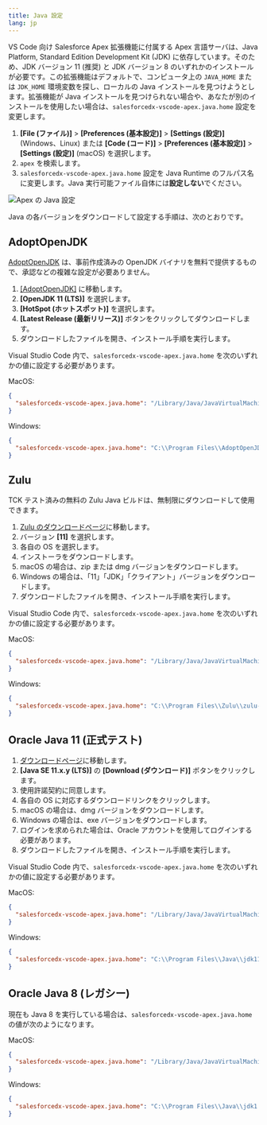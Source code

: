 ```yaml
---
title: Java 設定
lang: jp
---
```


VS Code 向け Salesforce Apex 拡張機能に付属する Apex 言語サーバは、Java Platform, Standard Edition Development Kit \(JDK\) に依存しています。そのため、JDK バージョン 11 \(推奨\) と JDK バージョン 8 のいずれかのインストールが必要です。この拡張機能はデフォルトで、コンピュータ上の `JAVA_HOME` または `JDK_HOME` 環境変数を探し、ローカルの Java インストールを見つけようとします。拡張機能が Java インストールを見つけられない場合や、あなたが別のインストールを使用したい場合は、`salesforcedx-vscode-apex.java.home` 設定を変更します。

1. **[File \(ファイル\)]** > **[Preferences \(基本設定\)]** > **[Settings \(設定\)]** \(Windows、Linux\) または **[Code \(コード\)]** > **[Preferences \(基本設定\)]** > **[Settings \(設定\)]** \(macOS\) を選択します。
1. `apex` を検索します。
1. `salesforcedx-vscode-apex.java.home` 設定を Java Runtime のフルパス名に変更します。Java 実行可能ファイル自体には**設定しない**でください。

![Apex の Java 設定](./images/apex-java-home-setting.png)

Java の各バージョンをダウンロードして設定する手順は、次のとおりです。

## AdoptOpenJDK

[AdoptOpenJDK](https://adoptopenjdk.net/) は、事前作成済みの OpenJDK バイナリを無料で提供するもので、承認などの複雑な設定が必要ありません。

1. [[AdoptOpenJDK]](https://adoptopenjdk.net/?variant=openjdk11&jvmVariant=hotspot) に移動します。
1. **[OpenJDK 11 \(LTS\)]** を選択します。
1. **[HotSpot \(ホットスポット\)]** を選択します。
1. **[Latest Release \(最新リリース\)]** ボタンをクリックしてダウンロードします。
1. ダウンロードしたファイルを開き、インストール手順を実行します。

Visual Studio Code 内で、`salesforcedx-vscode-apex.java.home` を次のいずれかの値に設定する必要があります。

MacOS:

```json
{
  "salesforcedx-vscode-apex.java.home": "/Library/Java/JavaVirtualMachines/adoptopenjdk-11.jdk/Contents/Home"
}
```

Windows:

```json
{
  "salesforcedx-vscode-apex.java.home": "C:\\Program Files\\AdoptOpenJDK\\jdk-11.0.3.7-hotspot"
}
```

## Zulu

TCK テスト済みの無料の Zulu Java ビルドは、無制限にダウンロードして使用できます。

1. [Zulu のダウンロードページ](https://www.azul.com/downloads/zulu/)に移動します。
1. バージョン **[11]** を選択します。
1. 各自の OS を選択します。
1. インストーラをダウンロードします。
1. macOS の場合は、zip または dmg バージョンをダウンロードします。
1. Windows の場合は、「11」「JDK」「クライアント」バージョンをダウンロードします。
1. ダウンロードしたファイルを開き、インストール手順を実行します。

Visual Studio Code 内で、`salesforcedx-vscode-apex.java.home` を次のいずれかの値に設定する必要があります。

MacOS:

```json
{
  "salesforcedx-vscode-apex.java.home": "/Library/Java/JavaVirtualMachines/zulu-11.jdk/Contents/Home"
}
```

Windows:

```json
{
  "salesforcedx-vscode-apex.java.home": "C:\\Program Files\\Zulu\\zulu-11"
}
```

## Oracle Java 11 \(正式テスト\)

1. [ダウンロードページ](https://www.oracle.com/technetwork/java/javase/downloads/index.html)に移動します。
1. **[Java SE 11.x.y \(LTS\)]** の **[Download \(ダウンロード\)]** ボタンをクリックします。
1. 使用許諾契約に同意します。
1. 各自の OS に対応するダウンロードリンクをクリックします。
1. macOS の場合は、dmg バージョンをダウンロードします。
1. Windows の場合は、exe バージョンをダウンロードします。
1. ログインを求められた場合は、Oracle アカウントを使用してログインする必要があります。
1. ダウンロードしたファイルを開き、インストール手順を実行します。

Visual Studio Code 内で、`salesforcedx-vscode-apex.java.home` を次のいずれかの値に設定する必要があります。

MacOS:

```json
{
  "salesforcedx-vscode-apex.java.home": "/Library/Java/JavaVirtualMachines/jdk-11.0.3.jdk/Contents/Home"
}
```

Windows:

```json
{
  "salesforcedx-vscode-apex.java.home": "C:\\Program Files\\Java\\jdk11.0.3"
}
```

## Oracle Java 8 \(レガシー\)

現在も Java 8 を実行している場合は、`salesforcedx-vscode-apex.java.home` の値が次のようになります。

MacOS:

```json
{
  "salesforcedx-vscode-apex.java.home": "/Library/Java/JavaVirtualMachines/jdk1.8.0_131.jdk/Contents/Home"
}
```

Windows:

```json
{
  "salesforcedx-vscode-apex.java.home": "C:\\Program Files\\Java\\jdk1.8.0_131"
}
```
